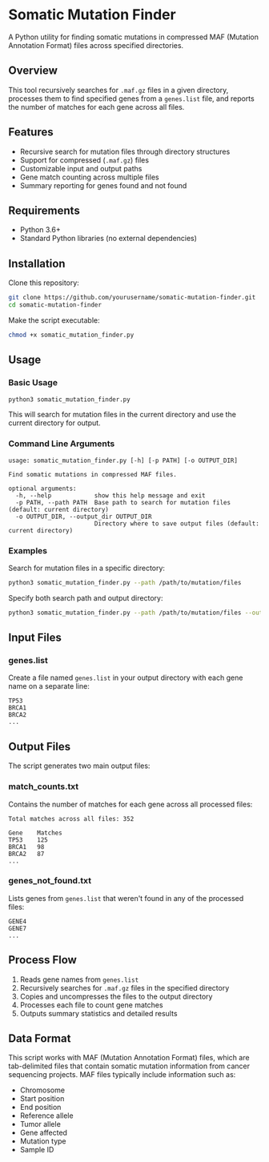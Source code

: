 # Somatic Mutation Finder

A Python utility for finding somatic mutations in compressed MAF (Mutation Annotation Format) files across specified directories.

## Overview

This tool recursively searches for `.maf.gz` files in a given directory, processes them to find specified genes from a `genes.list` file, and reports the number of matches for each gene across all files.

## Features

- Recursive search for mutation files through directory structures
- Support for compressed (`.maf.gz`) files
- Customizable input and output paths
- Gene match counting across multiple files
- Summary reporting for genes found and not found

## Requirements

- Python 3.6+
- Standard Python libraries (no external dependencies)

## Installation

Clone this repository:

```bash
git clone https://github.com/yourusername/somatic-mutation-finder.git
cd somatic-mutation-finder
```

Make the script executable:

```bash
chmod +x somatic_mutation_finder.py
```

## Usage

### Basic Usage

```bash
python3 somatic_mutation_finder.py
```

This will search for mutation files in the current directory and use the current directory for output.

### Command Line Arguments

```
usage: somatic_mutation_finder.py [-h] [-p PATH] [-o OUTPUT_DIR]

Find somatic mutations in compressed MAF files.

optional arguments:
  -h, --help            show this help message and exit
  -p PATH, --path PATH  Base path to search for mutation files (default: current directory)
  -o OUTPUT_DIR, --output_dir OUTPUT_DIR
                        Directory where to save output files (default: current directory)
```

### Examples

Search for mutation files in a specific directory:
```bash
python3 somatic_mutation_finder.py --path /path/to/mutation/files
```

Specify both search path and output directory:
```bash
python3 somatic_mutation_finder.py --path /path/to/mutation/files --output_dir /path/for/results
```

## Input Files

### genes.list

Create a file named `genes.list` in your output directory with each gene name on a separate line:

```
TP53
BRCA1
BRCA2
...
```

## Output Files

The script generates two main output files:

### match_counts.txt

Contains the number of matches for each gene across all processed files:

```
Total matches across all files: 352

Gene    Matches
TP53    125
BRCA1   98
BRCA2   87
...
```

### genes_not_found.txt

Lists genes from `genes.list` that weren't found in any of the processed files:

```
GENE4
GENE7
...
```

## Process Flow

1. Reads gene names from `genes.list`
2. Recursively searches for `.maf.gz` files in the specified directory
3. Copies and uncompresses the files to the output directory
4. Processes each file to count gene matches
5. Outputs summary statistics and detailed results

## Data Format
This script works with MAF (Mutation Annotation Format) files, which are tab-delimited files that contain somatic mutation information from cancer sequencing projects. MAF files typically include information such as:

- Chromosome
- Start position
- End position
- Reference allele
- Tumor allele
- Gene affected
- Mutation type
- Sample ID










 
